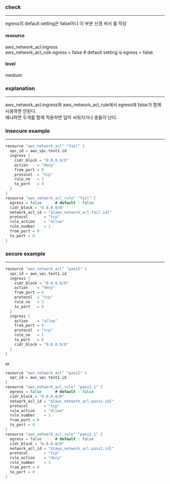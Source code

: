 ### check
---
egress의 default setting은 false이니 이 부분 신경 써서 룰 작성 <br />

#### resource
aws_network_acl.ingress <br />
aws_network_acl_rule.egress = false # default setting is egress = false 


#### level
medium

### explanation

---

aws_network_acl.ingress와 aws_network_acl_rule에서 egress에 false가 함께 사용하면 안된다. <br />
왜냐하면 두개를 함께 적용하면 덮어 씨워지거나 충돌이 난다.

### insecure example

---

```go
resource "aws_network_acl" "fail" {
  vpc_id = aws_vpc.test1.id
  ingress {
    cidr_block = "0.0.0.0/0"
    action    = "deny"
    from_port = 0
    protocol  = "tcp"
    rule_no   = 3
    to_port   = 0
  }
}
resource "aws_network_acl_rule" "fail" {
  egress = false      # default : false
  cidr_block = "0.0.0.0/0"
  network_acl_id = "${aws_network_acl.fail.id}"
  protocol       = "tcp"
  rule_action    = "allow"
  rule_number    = 1
  from_port = 0
  to_port = 0
}

```


### secure example

---

```go
resource "aws_network_acl" "pass1" {
  vpc_id = aws_vpc.test1.id
  ingress {
    cidr_block = "0.0.0.0/0"
    action    = "deny"
    from_port = 0
    protocol  = "tcp"
    rule_no   = 3
    to_port   = 0
  }
  ingress {
    action    = "allow"
    from_port = 0
    protocol  = "tcp"
    rule_no   = 1
    to_port   = 0
    cidr_block = "0.0.0.0/0"
  }
}
```
or

```go
resource "aws_network_acl" "pass2" {
  vpc_id = aws_vpc.test1.id
}
resource "aws_network_acl_rule" "pass2_1" {
  egress = false      # default : false
  cidr_block = "0.0.0.0/0"
  network_acl_id = "${aws_network_acl.pass2.id}"
  protocol       = "tcp"
  rule_action    = "allow"
  rule_number    = 1
  from_port = 0
  to_port = 0
}
resource "aws_network_acl_rule" "pass2_1" {
  egress = false      # default : false
  cidr_block = "0.0.0.0/0"
  network_acl_id = "${aws_network_acl.pass2.id}"
  protocol       = "tcp"
  rule_action    = "deny"
  rule_number    = 3
  from_port = 0
  to_port = 0
}
```
